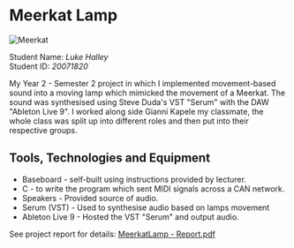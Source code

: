 # Meerkat Lamp

![Meerkat](https://i.imgur.com/UJiq0h0.png "Meerkat")


Student Name: *Luke Halley*   
Student ID: *20071820*


My Year 2 - Semester 2 project in which I implemented movement-based sound into a moving lamp which mimicked the movement of a Meerkat. The sound was synthesised using Steve Duda's VST "Serum" with the DAW "Ableton Live 9". I worked along side Gianni Kapele my classmate, the whole class was split up into different roles and then put into their respective groups.

## Tools, Technologies and Equipment

* Baseboard - self-built using instructions provided by lecturer.
* C - to write the program which sent MIDI signals across a CAN network.
* Speakers - Provided source of audio.
* Serum (VST) -  Used to synthesise audio based on lamps movement
* Ableton Live 9 - Hosted the VST "Serum" and output audio.

See project report for details:
[MeerkatLamp - Report.pdf](https://raw.githubusercontent.com/lukehalley/MeerkatLamp/8ee248617e78e13812c101b72ac91983cdf81ba1/MeerkatLamp%20-%20Report.pdf)
